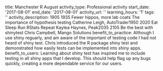 title: Manchester R August
activity_type: Professional activity
start_date: '2017-08-01'
end_date: '2017-08-01'
activity_url: ''
learning_hours: '1'
tags: ''
activity_description: 1905  1935 Fewer hippos, more lab coats The importance of hypothesis
  testing  Catherine Leigh, AutoTrader1950  2020 Eat Sleep Run RStats Repeat  Kaylea
  Haynes, Peak2035  2105 Be the best with shinytest  Chris Campbell, Mango Solutions
benefit_to_practice: Although I use shiny reguarly, and am aware of the important
  of testing code  I had not heard of shiny test. Chris introduced the R package shiny
  test and demonstrated how easily tests can be implemented into shiny apps.
benefit_to_users: Learning about shiny test has inspired me to include testing in
  all shiny apps that I develop. This should help flag up any bugs quickly, creating
  a more dependable service for our users.
